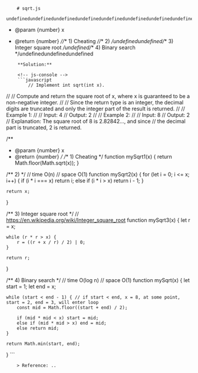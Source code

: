 
        # sqrt.js
        undefinedundefinedundefinedundefinedundefinedundefinedundefinedundefinedundefinedundefinedundefinedundefinedundefinedundefinedundefinedundefinedundefined/**
 * @param {number} x
 * @return {number}
 *//** 1) Cheating *//** 2) */undefinedundefined/** 3) Integer square root */undefined/** 4) Binary search */undefinedundefinedundefined
        
        **Solution:**
        
        <!-- js-console -->
        ```javascript
            // Implement int sqrt(int x).
//
// Compute and return the square root of x, where x is guaranteed to be a non-negative integer.
//
// Since the return type is an integer, the decimal digits are truncated and only the integer part of the result is returned.
//
// Example 1:
//
// Input: 4
// Output: 2
//
// Example 2:
//
// Input: 8
// Output: 2
// Explanation: The square root of 8 is 2.82842..., and since
// the decimal part is truncated, 2 is returned.

/**
 * @param {number} x
 * @return {number}
 */
/** 1) Cheating */
function mySqrt1(x) {
    return Math.floor(Math.sqrt(x));
}

/** 2) */
// time O(n)
// space O(1)
function mySqrt2(x) {
    for (let i = 0; i <= x; i++) {
        if (i * i === x) return i;
        else if (i * i > x) return i - 1;
    }

    return x;
}

/** 3) Integer square root */
// https://en.wikipedia.org/wiki/Integer_square_root
function mySqrt3(x) {
    let r = x;

    while (r * r > x) {
        r = ((r + x / r) / 2) | 0;
    }

    return r;
}

/** 4) Binary search */
// time O(log n)
// space O(1)
function mySqrt(x) {
    let start = 1;
    let end = x;

    while (start < end - 1) { // if start < end, x = 8, at some point, start = 2, end = 3, will enter loop
        const mid = Math.floor((start + end) / 2);

        if (mid * mid < x) start = mid;
        else if (mid * mid > x) end = mid;
        else return mid;
    }

    return Math.min(start, end);
}
        ```
        
        > Reference: ..
        
        